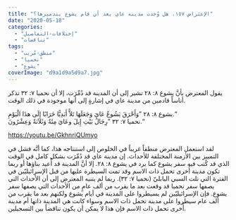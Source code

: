 ```yaml
---
title: "الإعتراض ١٥٧، هل وُجدت مدينة عاي بعد أن قام يشوع بتدميرها؟"
date: "2020-05-18"
categories: 
  - "إختلافات-التفاصيل"
  - "تناقضات"
tags: 
  - "منطق-مُريب"
  - "نحميا"
  - "يشوع"
coverImage: "d9a1d9a5d9a7.jpg"
---
```


يقول المعترض بأنَّ يشوع ٨: ٢٨ تشير إلى أن المدينة قد دُمِّرَت، إلا أن نحميا ٧: ٣٢ تذكر أناساً قادمين من مدينة عاي في إشارةٍ إلى أنها موجودة في ذلك الوقت.

يشوع ٨: ٢٨ ”وَأَحْرَقَ يَشُوعُ عَايَ وَجَعَلَهَا تَلاًّ أَبَدِيًّا خَرَابًا إِلَى هذَا الْيَوْمِ.“  
نحميا ٧: ٣٢ ”رِجَالُ بَيْتِ إِيلَ وعَايَ مِئَةٌ وَثَلاَثةٌ وَعِشْرُونَ.“

https://youtu.be/GkhnriQUmyo

لقد استعمل المعترض منطقاً غريباً في الخلوص إلى استنتاجه هذا، كما أنَّه فشل في التمييز بين الأزمنة المختلفة للأحداث. إن مدينة عاي قد دُمِّرَت بشكل كامل في الوقت الذي قد كُتب فيه سفر يشوع كما يرد في يشوع ٨: ٢٨. إلا أنَّ المدينة قد أُعيد بناؤها أو ربما تكون مدينة أُخرى تحمل ذات الاسم وقد تمت السيطرة عليها من قبل الإسرائيليّين في الفترة التي تلت السبي البابليّ (نحميا ٧: ٣٢). ربما لم يتنبه المعترض إلى أن الأحداث التي يصفها سفر نحميا قد وقعت بعد ما يقرب من ألف عامٍ من الأحداث التي يصفها سفر يشوع. فإن الإسرائيليّين لم يسيطروا على المدينة في أيام يشوع ولكنهم بعد ما يقرب من ألف عام سيطروا على مدينة تحمل ذات الاسم وسواء كانت هي المدينة ذاتها أم مدينة أُخرى تحمل ذات الاسم فإن هذا لا يمكن أن يكون تناقضاً بين التسجيلين.
